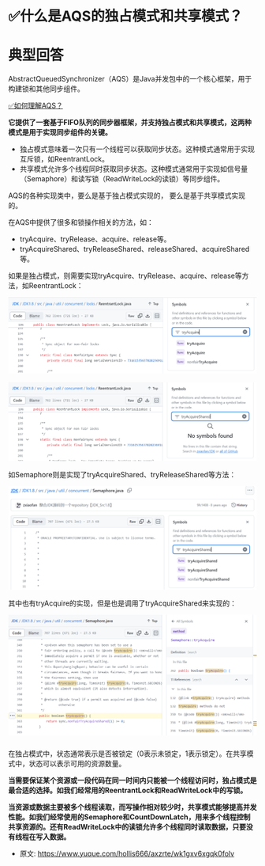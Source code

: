 # ✅什么是AQS的独占模式和共享模式？
<!--page header-->

<a name="FUqna"></a>
# 典型回答

AbstractQueuedSynchronizer（AQS）是Java并发包中的一个核心框架，用于构建锁和其他同步组件。

[✅如何理解AQS？](https://www.yuque.com/hollis666/axzrte/qka9yt?view=doc_embed)

**它提供了一套基于FIFO队列的同步器框架，并支持独占模式和共享模式，这两种模式是用于实现同步组件的关键。**

- 独占模式意味着一次只有一个线程可以获取同步状态。这种模式通常用于实现互斥锁，如ReentrantLock。
- 共享模式允许多个线程同时获取同步状态。这种模式通常用于实现如信号量（Semaphore）和读写锁（ReadWriteLock的读锁）等同步组件。

AQS的各种实现类中，要么是基于独占模式实现的， 要么是基于共享模式实现的。

在AQS中提供了很多和锁操作相关的方法，如：

- tryAcquire、tryRelease、acquire、release等。
- tryAcquireShared、tryReleaseShared、releaseShared、acquireShared等。

如果是独占模式，则需要实现tryAcquire、tryRelease、acquire、release等方法，如ReentrantLock：

![image.png](./img/EKOkQOnHSiUylD99/1706941054967-75daa8c3-92d1-4c20-8438-34bf758b83be-116560.png)

![image.png](./img/EKOkQOnHSiUylD99/1706941064938-8a217efd-4422-4607-a081-a674e79589c7-011342.png)

如Semaphore则是实现了tryAcquireShared、tryReleaseShared等方法：

![image.png](./img/EKOkQOnHSiUylD99/1706941098539-acd4a92e-ae2f-4649-a086-ac0d6fd4eae2-926110.png)

其中也有tryAcquire的实现，但是也是调用了tryAcquireShared来实现的：

![image.png](./img/EKOkQOnHSiUylD99/1706941185066-7229f58a-95ef-421e-9b31-3e3da71e809e-889524.png)

<a name="xNarD"></a>
### 
在独占模式中，状态通常表示是否被锁定（0表示未锁定，1表示锁定）。在共享模式中，状态可以表示可用的资源数量。

**当需要保证某个资源或一段代码在同一时间内只能被一个线程访问时，独占模式是最合适的选择。如我们经常用的ReentrantLock和ReadWriteLock中的写锁。**

**当资源或数据主要被多个线程读取，而写操作相对较少时，共享模式能够提高并发性能。如我们经常使用的Semaphore和CountDownLatch，用来多个线程控制共享资源的。还有ReadWriteLock中的读锁允许多个线程同时读取数据，只要没有线程在写入数据。**


<!--page footer-->
- 原文: <https://www.yuque.com/hollis666/axzrte/wk1gxv6xgqk0folv>